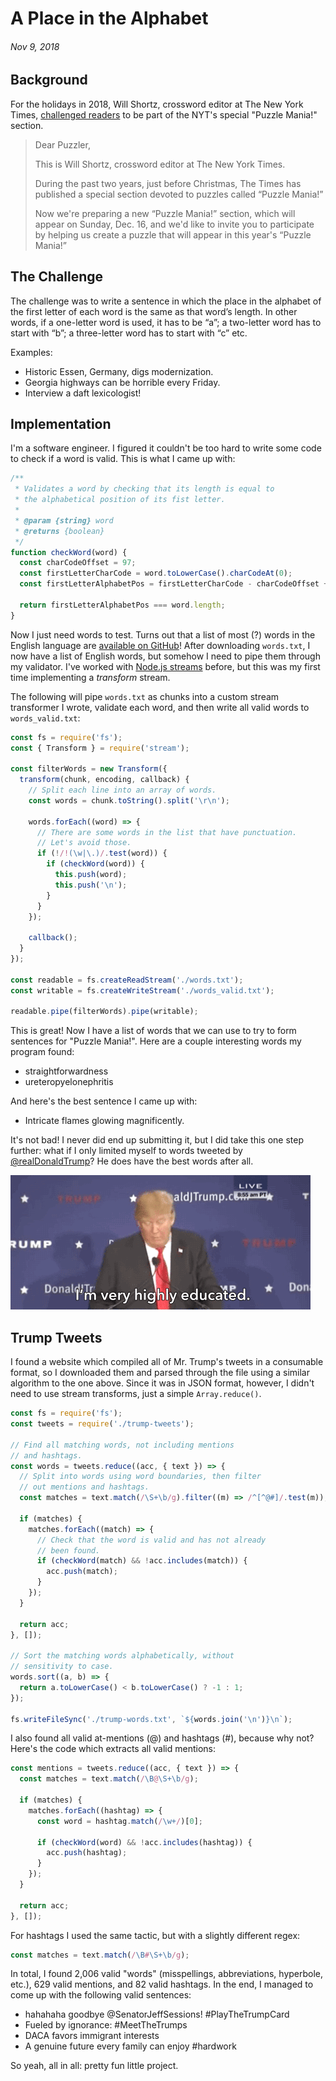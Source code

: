 # A Place in the Alphabet
###### Nov 9, 2018

## Background

For the holidays in 2018, Will Shortz, crossword editor at The New York Times, [challenged readers](https://www.nytimes.com/crosswords/alphabet2018) to be part of the NYT's special "Puzzle Mania!" section.

> Dear Puzzler,
>
> This is Will Shortz, crossword editor at The New York Times.
>
> During the past two years, just before Christmas, The Times has published a special section devoted to puzzles called “Puzzle Mania!”
>
> Now we're preparing a new “Puzzle Mania!” section, which will appear on Sunday, Dec. 16, and we'd like to invite you to participate by helping us create a puzzle that will appear in this year's “Puzzle Mania!”

## The Challenge

The challenge was to write a sentence in which the place in the alphabet of the first letter of each word is the same as that word’s length. In other words, if a one-letter word is used, it has to be “a”; a two-letter word has to start with “b”; a three-letter word has to start with “c” etc.

Examples:

- Historic Essen, Germany, digs modernization.
- Georgia highways can be horrible every Friday.
- Interview a daft lexicologist!

## Implementation

I'm a software engineer. I figured it couldn't be too hard to write some code to check if a word is valid. This is what I came up with:

```js
/**
 * Validates a word by checking that its length is equal to
 * the alphabetical position of its fist letter.
 *
 * @param {string} word
 * @returns {boolean}
 */
function checkWord(word) {
  const charCodeOffset = 97;
  const firstLetterCharCode = word.toLowerCase().charCodeAt(0);
  const firstLetterAlphabetPos = firstLetterCharCode - charCodeOffset + 1;

  return firstLetterAlphabetPos === word.length;
}
```

Now I just need words to test. Turns out that a list of most (?) words in the English language are [available on GitHub](https://github.com/dwyl/english-words)! After downloading `words.txt`, I now have a list of English words, but somehow I need to pipe them through my validator. I've worked with [Node.js streams](https://nodejs.org/api/stream.html) before, but this was my first time implementing a _transform_ stream.

The following will pipe `words.txt` as chunks into a custom stream transformer I wrote, validate each word, and then write all valid words to `words_valid.txt`:

```js
const fs = require('fs');
const { Transform } = require('stream');

const filterWords = new Transform({
  transform(chunk, encoding, callback) {
    // Split each line into an array of words.
    const words = chunk.toString().split('\r\n');

    words.forEach((word) => {
      // There are some words in the list that have punctuation.
      // Let's avoid those.
      if (!/!(\w|\.)/.test(word)) {
        if (checkWord(word)) {
          this.push(word);
          this.push('\n');
        }
      }
    });

    callback();
  }
});

const readable = fs.createReadStream('./words.txt');
const writable = fs.createWriteStream('./words_valid.txt');

readable.pipe(filterWords).pipe(writable);
```

This is great! Now I have a list of words that we can use to try to form sentences for "Puzzle Mania!". Here are a couple interesting words my program found:

* straightforwardness
* ureteropyelonephritis

And here's the best sentence I came up with:

* Intricate flames glowing magnificently.

It's not bad! I never did end up submitting it, but I did take this one step further: what if I only limited myself to words tweeted by [@realDonaldTrump](https://twitter.com/realdonaldtrump)? He does have the best words after all.

![](./img/trump-best-words.gif)


## Trump Tweets

I found a website which compiled all of Mr. Trump's tweets in a consumable format, so I downloaded them and parsed through the file using a similar algorithm to the one above. Since it was in JSON format, however, I didn't need to use stream transforms, just a simple `Array.reduce()`.

```js
const fs = require('fs');
const tweets = require('./trump-tweets');

// Find all matching words, not including mentions
// and hashtags.
const words = tweets.reduce((acc, { text }) => {
  // Split into words using word boundaries, then filter
  // out mentions and hashtags.
  const matches = text.match(/\S+\b/g).filter((m) => /^[^@#]/.test(m));

  if (matches) {
    matches.forEach((match) => {
      // Check that the word is valid and has not already
      // been found.
      if (checkWord(match) && !acc.includes(match)) {
        acc.push(match);
      }
    });
  }

  return acc;
}, []);

// Sort the matching words alphabetically, without
// sensitivity to case.
words.sort((a, b) => {
  return a.toLowerCase() < b.toLowerCase() ? -1 : 1;
});

fs.writeFileSync('./trump-words.txt', `${words.join('\n')}\n`);
```

I also found all valid at-mentions (@) and hashtags (#), because why not? Here's the code which extracts all valid mentions:

```js
const mentions = tweets.reduce((acc, { text }) => {
  const matches = text.match(/\B@\S+\b/g);

  if (matches) {
    matches.forEach((hashtag) => {
      const word = hashtag.match(/\w+/)[0];

      if (checkWord(word) && !acc.includes(hashtag)) {
        acc.push(hashtag);
      }
    });
  }

  return acc;
}, []);
```

For hashtags I used the same tactic, but with a slightly different regex:

```js
const matches = text.match(/\B#\S+\b/g);
```

In total, I found 2,006 valid "words" (misspellings, abbreviations, hyperbole, etc.), 629 valid mentions, and 82 valid hashtags. In the end, I managed to come up with the following valid sentences:

* hahahaha goodbye @SenatorJeffSessions! #PlayTheTrumpCard
* Fueled by ignorance: #MeetTheTrumps
* DACA favors immigrant interests
* A genuine future every family can enjoy #hardwork

So yeah, all in all: pretty fun little project.
